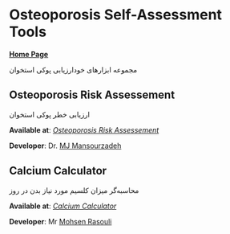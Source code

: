 # Osteoporosis Self-Assessment Tools
**[Home Page](https://mansourzadeh.github.io/ORC/)**

مجموعه ابزارهای خودارزیابی پوکی استخوان 

## Osteoporosis Risk Assessement
ارزیابی خطر پوکی استخوان

**Available at**: *[Osteoporosis Risk Assessement](https://mansourzadeh.github.io/ORC/Osteoporosis_Risk_Check.html)*

**Developer**: Dr. [MJ Mansourzadeh](https://mansourzadeh.github.io)


## Calcium Calculator
محاسبه‌گر میزان کلسیم مورد نیاز بدن در روز


**Available at**: *[Calcium Calculator](https://mansourzadeh.github.io/ORC/Calcium_Calculator.html)*

**Developer**: Mr [Mohsen Rasouli](https://github.com/mohsen-rasouli)

